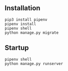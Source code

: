 ## Installation

```
pip3 install pipenv
pipenv install
pipenv shell
python manage.py migrate
```

## Startup

```
pipenv shell
python manage.py runserver
```
